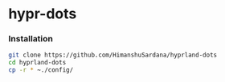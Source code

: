 # hypr-dots

### Installation
```bash
git clone https://github.com/HimanshuSardana/hyprland-dots
cd hyprland-dots
cp -r * ~./config/
```
